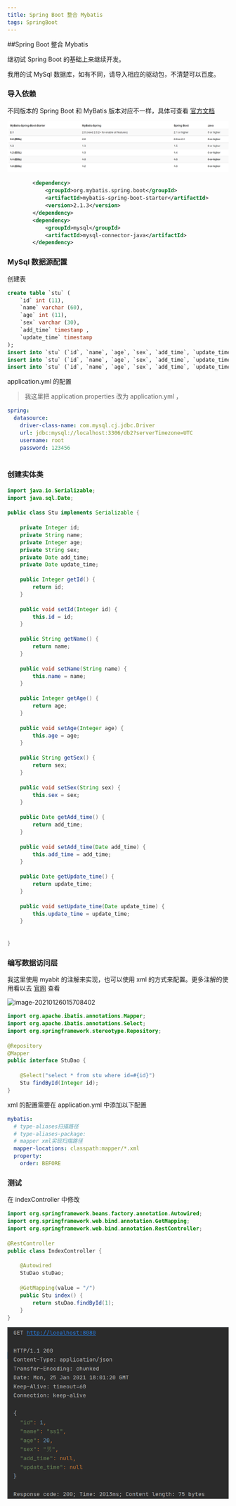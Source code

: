 ```yaml
---
title: Spring Boot 整合 Mybatis
tags: SpringBoot
---
```


##Spring Boot 整合 Mybatis

继初试 Spring Boot 的基础上来继续开发。

我用的试 MySql 数据库，如有不同，请导入相应的驱动包，不清楚可以百度。



### 导入依赖

不同版本的 Spring Boot 和 MyBatis 版本对应不一样，具体可查看 [官方文档](http://mybatis.org/spring-boot-starter/mybatis-spring-boot-autoconfigure/)

![image-20210126005935711](https://raw.githubusercontent.com/spviancc/spviancc.github.io/master/assets/image-20210126005935711.png)

```xml
        <dependency>
            <groupId>org.mybatis.spring.boot</groupId>
            <artifactId>mybatis-spring-boot-starter</artifactId>
            <version>2.1.3</version>
        </dependency>
        <dependency>
            <groupId>mysql</groupId>
            <artifactId>mysql-connector-java</artifactId>
        </dependency>
```



### MySql 数据源配置

创建表

```sql
create table `stu` (
	`id` int (11),
	`name` varchar (60),
	`age` int (11),
	`sex` varchar (30),
	`add_time` timestamp ,
	`update_time` timestamp 
); 
insert into `stu` (`id`, `name`, `age`, `sex`, `add_time`, `update_time`) values('1','ss1','20','男',NULL,NULL);
insert into `stu` (`id`, `name`, `age`, `sex`, `add_time`, `update_time`) values('2','sss','18','女',NULL,NULL);
insert into `stu` (`id`, `name`, `age`, `sex`, `add_time`, `update_time`) values('3','ssss','12','男',NULL,NULL);

```



 application.yml 的配置

> 我这里把 application.properties 改为 application.yml ，

```yml
spring:
  datasource:
    driver-class-name: com.mysql.cj.jdbc.Driver
    url: jdbc:mysql://localhost:3306/db2?serverTimezone=UTC
    username: root
    password: 123456
  
```



### 创建实体类

```java
import java.io.Serializable;
import java.sql.Date;

public class Stu implements Serializable {

    private Integer id;
    private String name;
    private Integer age;
    private String sex;
    private Date add_time;
    private Date update_time;

    public Integer getId() {
        return id;
    }

    public void setId(Integer id) {
        this.id = id;
    }

    public String getName() {
        return name;
    }

    public void setName(String name) {
        this.name = name;
    }

    public Integer getAge() {
        return age;
    }

    public void setAge(Integer age) {
        this.age = age;
    }

    public String getSex() {
        return sex;
    }

    public void setSex(String sex) {
        this.sex = sex;
    }

    public Date getAdd_time() {
        return add_time;
    }

    public void setAdd_time(Date add_time) {
        this.add_time = add_time;
    }

    public Date getUpdate_time() {
        return update_time;
    }

    public void setUpdate_time(Date update_time) {
        this.update_time = update_time;
    }


}

```



### 编写数据访问层

我这里使用 myabit 的注解来实现，也可以使用 xml 的方式来配置。更多注解的使用看以去 [官网](https://mybatis.org/mybatis-3/zh/java-api.html) 查看

![image-20210126015708402](G:\images\image-20210126015708402.png)

```java
import org.apache.ibatis.annotations.Mapper;
import org.apache.ibatis.annotations.Select;
import org.springframework.stereotype.Repository;

@Repository
@Mapper
public interface StuDao {

    @Select("select * from stu where id=#{id}")
    Stu findById(Integer id);
}

```

xml 的配置需要在 application.yml 中添加以下配置

```yml
mybatis:
  # type-aliases扫描路径
  # type-aliases-package:
  # mapper xml实现扫描路径
  mapper-locations: classpath:mapper/*.xml
  property:
    order: BEFORE
```



### 测试

在 indexController 中修改

```java
import org.springframework.beans.factory.annotation.Autowired;
import org.springframework.web.bind.annotation.GetMapping;
import org.springframework.web.bind.annotation.RestController;

@RestController
public class IndexController {

    @Autowired
    StuDao stuDao;

    @GetMapping(value = "/")
    public Stu index() {
        return stuDao.findById(1);
    }
}

```

![image-20210126020140674](https://raw.githubusercontent.com/spviancc/spviancc.github.io/master/assets/image-20210126020140674.png)